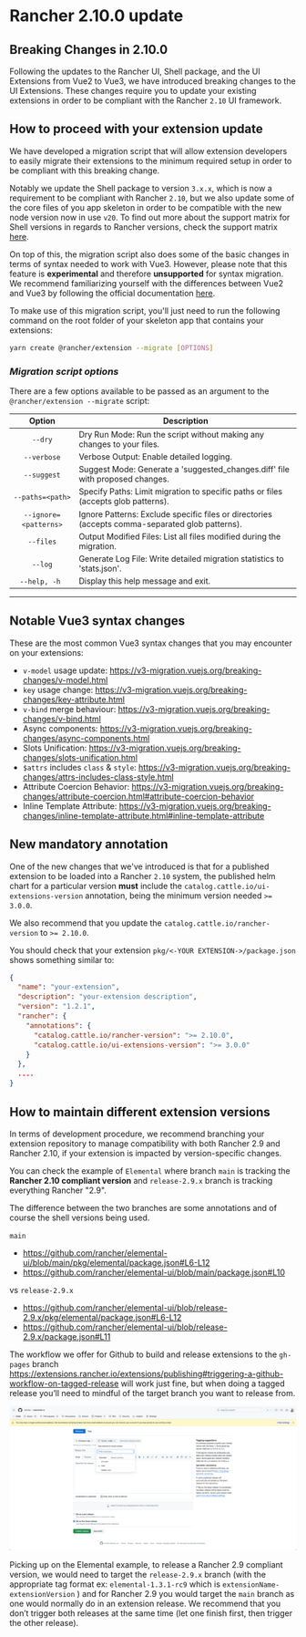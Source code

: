 # Rancher 2.10.0 update

## Breaking Changes in 2.10.0

Following the updates to the Rancher UI, Shell package, and the UI Extensions from Vue2 to Vue3, we have introduced breaking changes to the UI Extensions. These changes require you to update your existing extensions in order to be compliant with the Rancher `2.10` UI framework.

## How to proceed with your extension update

We have developed a migration script that will allow extension developers to easily migrate their extensions to the minimum required setup in order to be compliant with this breaking change.

Notably we update the Shell package to version `3.x.x`, which is now a requirement to be compliant with Rancher `2.10`, but we also update some of the core files of you app skeleton in order to be compatible with the new node version now in use `v20`. To find out more about the support matrix for Shell versions in regards to Rancher versions, check the support matrix [here](./support-matrix#shell-support-matrix).

On top of this, the migration script also does some of the basic changes in terms of syntax needed to work with Vue3. However, please note that this feature is **experimental** and therefore **unsupported** for syntax migration. We recommend familiarizing yourself with the differences between Vue2 and Vue3 by following the official documentation [here](https://v3-migration.vuejs.org/).

To make use of this migration script, you'll just need to run the following command on the root folder of your skeleton app that contains your extensions:

```sh
yarn create @rancher/extension --migrate [OPTIONS]
```

### **_Migration script options_**

There are a few options available to be passed as an argument to the `@rancher/extension --migrate` script:

|          Option           | Description                                                                                                                                                                                                                                                                             |
| :-----------------------: | --------------------------------------------------------------------------------------------------------------------------------------------------------------------------------------------------------------------------------------------------------------------------------------- |
|     `--dry`      | Dry Run Mode: Run the script without making any changes to your files.                                                    |
|     `--verbose`      | Verbose Output: Enable detailed logging.                                                    |
|     `--suggest`      | Suggest Mode: Generate a 'suggested_changes.diff' file with proposed changes.                                                    |
|     `--paths=<path>`      | Specify Paths: Limit migration to specific paths or files (accepts glob patterns).                                                    |
|     `--ignore=<patterns>`      | Ignore Patterns: Exclude specific files or directories (accepts comma-separated glob patterns).                                                    |
|     `--files`      | Output Modified Files: List all files modified during the migration.                                                    |
|     `--log`      | Generate Log File: Write detailed migration statistics to 'stats.json'.                                                    |
|     `--help, -h `      | Display this help message and exit.                                                    |

---

## Notable Vue3 syntax changes

These are the most common Vue3 syntax changes that you may encounter on your extensions:

- `v-model` usage update: https://v3-migration.vuejs.org/breaking-changes/v-model.html
- `key` usage change: https://v3-migration.vuejs.org/breaking-changes/key-attribute.html
- `v-bind` merge behaviour: https://v3-migration.vuejs.org/breaking-changes/v-bind.html
- Async components: https://v3-migration.vuejs.org/breaking-changes/async-components.html
- Slots Unification: https://v3-migration.vuejs.org/breaking-changes/slots-unification.html
- `$attrs` includes `class` & `style`: https://v3-migration.vuejs.org/breaking-changes/attrs-includes-class-style.html
- Attribute Coercion Behavior: https://v3-migration.vuejs.org/breaking-changes/attribute-coercion.html#attribute-coercion-behavior
- Inline Template Attribute: https://v3-migration.vuejs.org/breaking-changes/inline-template-attribute.html#inline-template-attribute

## New mandatory annotation

One of the new changes that we've introduced is that for a published extension to be loaded into a Rancher `2.10` system, the published helm chart for a particular version **must** include the `catalog.cattle.io/ui-extensions-version` annotation, being the minimum version needed `>= 3.0.0`.

We also recommend that you update the `catalog.cattle.io/rancher-version` to `>= 2.10.0`.

You should check that your extension `pkg/<-YOUR EXTENSION->/package.json` shows something similar to:

```json
{
  "name": "your-extension",
  "description": "your-extension description",
  "version": "1.2.1",
  "rancher": {
    "annotations": {
      "catalog.cattle.io/rancher-version": ">= 2.10.0",
      "catalog.cattle.io/ui-extensions-version": ">= 3.0.0"
    }
  },
  ....
}
```

## How to maintain different extension versions

In terms of development procedure, we recommend branching your extension repository to manage compatibility with both Rancher 2.9 and Rancher 2.10, if your extension is impacted by version-specific changes.

You can check the example of `Elemental` where branch `main` is tracking the **Rancher 2.10 compliant version** and `release-2.9.x` branch is tracking everything Rancher "2.9".

The difference between the two branches are some annotations and of course the shell versions being used.

`main`
- https://github.com/rancher/elemental-ui/blob/main/pkg/elemental/package.json#L6-L12
- https://github.com/rancher/elemental-ui/blob/main/package.json#L10

vs `release-2.9.x`
- https://github.com/rancher/elemental-ui/blob/release-2.9.x/pkg/elemental/package.json#L6-L12
- https://github.com/rancher/elemental-ui/blob/release-2.9.x/package.json#L11


The workflow we offer for Github to build and release extensions to the `gh-pages` branch https://extensions.rancher.io/extensions/publishing#triggering-a-github-workflow-on-tagged-release will work just fine, but when doing a tagged release you’ll need to mindful of the target branch you want to release from.

![Release target branch](./screenshots/target-branch.png)

Picking up on the Elemental example, to release a Rancher 2.9 compliant version, we would need to target the `release-2.9.x` branch (with the appropriate tag format ex: `elemental-1.3.1-rc9` which is `extensionName-extensionVersion` ) and for Rancher 2.9 you would target the `main` branch as one would normally do in an extension release. We recommend that you don’t trigger both releases at the same time (let one finish first, then trigger the other release).